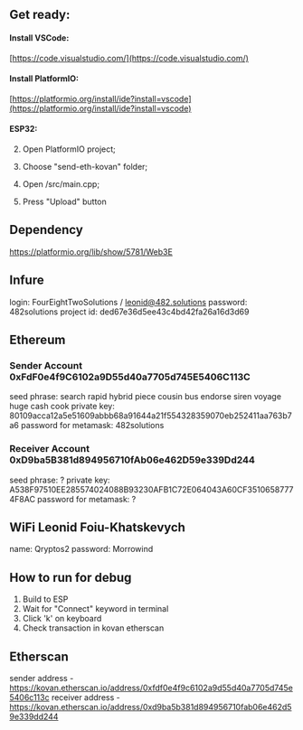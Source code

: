 ## Get ready:

#### Install VSCode:

[https://code.visualstudio.com/](https://code.visualstudio.com/)

#### Install PlatformIO:

[https://platformio.org/install/ide?install=vscode](https://platformio.org/install/ide?install=vscode)

#### ESP32:

2. Open PlatformIO project;

3. Choose "send-eth-kovan" folder;

4. Open /src/main.cpp;

5. Press "Upload" button

## Dependency

https://platformio.org/lib/show/5781/Web3E

## Infure

login: FourEightTwoSolutions / leonid@482.solutions
password: 482solutions
project id: ded67e36d5ee43c4bd42fa26a16d3d69

## Ethereum

### Sender Account 0xFdF0e4f9C6102a9D55d40a7705d745E5406C113C

seed phrase: search rapid hybrid piece cousin bus endorse siren voyage huge cash cook
private key: 80109acca12a5e51609abbb68a91644a21f554328359070eb252411aa763b7a6
password for metamask: 482solutions

### Receiver Account 0xD9ba5B381d894956710fAb06e462D59e339Dd244

seed phrase: ?
private key: A538F97510EE285574024088B93230AFB1C72E064043A60CF35106587774F8AC
password for metamask: ?

## WiFi Leonid Foiu-Khatskevych

name: Qryptos2
password: Morrowind

## How to run for debug

1. Build to ESP
2. Wait for "Connect" keyword in terminal
3. Click 'k' on keyboard
4. Check transaction in kovan etherscan

## Etherscan

sender address - https://kovan.etherscan.io/address/0xfdf0e4f9c6102a9d55d40a7705d745e5406c113c
receiver address - https://kovan.etherscan.io/address/0xd9ba5b381d894956710fab06e462d59e339dd244
